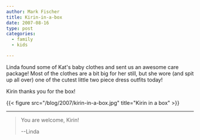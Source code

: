 ```yaml
---
author: Mark Fischer
title: Kirin-in-a-box
date: 2007-08-16
type: post
categories:
  - family
  - kids

---
```


Linda found some of Kat's baby clothes and sent us an awesome care package!  Most of the clothes are a bit big for her still, but she wore (and spit up all over) one of the cutest little two piece dress outfits today!

Kirin thanks you for the box!

{{< figure src="/blog/2007/kirin-in-a-box.jpg" title="Kirin in a box" >}}

---

> You are welcome, Kirin!
>
> --Linda

